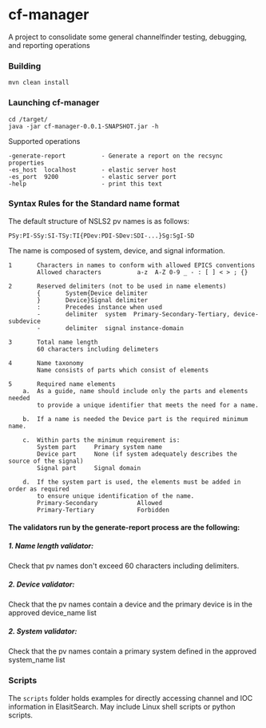 # cf-manager

A project to consolidate some general channelfinder testing, debugging, and reporting operations

### Building

`mvn clean install`

### Launching cf-manager

```
cd /target/
java -jar cf-manager-0.0.1-SNAPSHOT.jar -h
```

Supported operations

```
-generate-report          - Generate a report on the recsync properties
-es_host  localhost       - elastic server host
-es_port  9200            - elastic server port
-help                     - print this text

```




### Syntax Rules for the Standard name format

The default structure of NSLS2 pv names is as follows:
	
`PSy:PI-SSy:SI-TSy:TI{PDev:PDI-SDev:SDI-...}Sg:SgI-SD`

The name is composed of system, device, and signal information.


```
1		Characters in names to conform with allowed EPICS conventions
		Allowed characters			a-z  A-Z 0-9 _ - : [ ] < > ; {}	
						
2		Reserved delimiters (not to be used in name elements)
		{		System{Device delimiter
		}		Device}Signal delimiter
		:		Precedes instance when used
		-		delimiter  system  Primary-Secondary-Tertiary, device-subdevice
		-		delimiter  signal instance-domain
						
3		Total name length
		60 characters including delimeters
						
4		Name taxonomy
		Name consists of parts which consist of elements
						
5		Required name elements
	a.	As a guide, name should include only the parts and elements needed
		to provide a unique identifier that meets the need for a name.
						
	b.	If a name is needed the Device part is the required minimum name.
						
	c.	Within parts the minimum requirement is:
		System part		Primary system name
		Device part		None (if system adequately describes the source of the signal)
		Signal part		Signal domain
						
	d.	If the system part is used, the elements must be added in order as required
		to ensure unique identification of the name.
		Primary-Secondary			Allowed
		Primary-Tertiary			Forbidden
```

#### The validators run by the generate-report process are the following:

##### 1. Name length validator:

Check that pv names don't exceed 60 characters including delimiters.

##### 2. Device validator:

Check that the pv names contain a device and the primary device is in the approved device_name list
 
##### 2. System validator:
 
Check that the pv names contain a primary system defined in the approved system_name list


### Scripts

The `scripts` folder holds examples for directly accessing channel and IOC information in ElasitSearch.
May include Linux shell scripts or python scripts.

